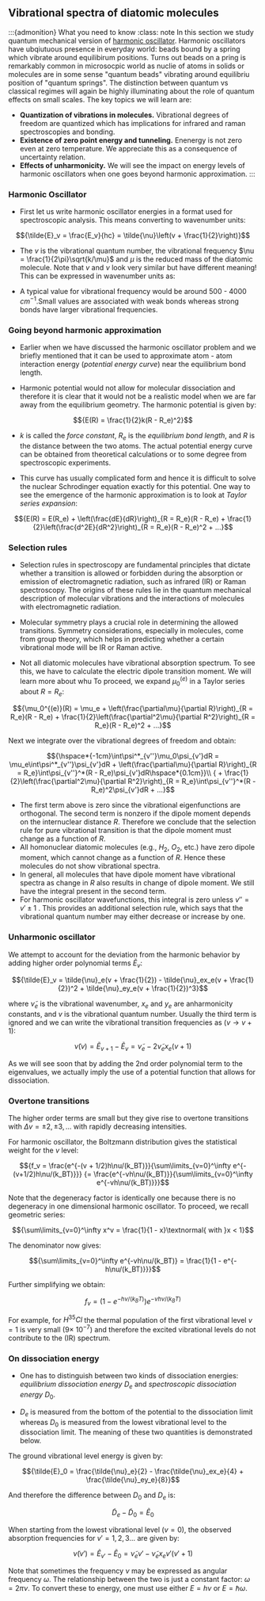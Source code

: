 ## Vibrational spectra of diatomic molecules 

:::{admonition} What you need to know
:class: note
In this section we study quantum mechanical version of [harmonic oscillator](https://en.wikipedia.org/wiki/Harmonic_oscillator). Harmonic oscillators have ubqiutuous presence in everyday world: beads bound by a spring which vibrate around equilibirum positions. Turns out beads on a pring is remarkably common in microsocpic world as nuclie of atoms in solids or molecules are in some sense "quantum beads" vibrating around equilibriu position of "quantum springs". The distinction between quantum vs classical regimes will again be highly illuminating about the role of quantum effects on small scales. The key topics we will learn are:

- **Quantization of vibrations in molecules.** Vibrational degrees of freedom are quantized which has implications for infrared and raman spectroscopies and bonding. 
- **Existence of zero point energy and tunneling.** Enenergy is not zero even at zero temperature. We appreciate this as a consequence of uncertainty relation.  
- **Effects of unharmonicity.** We will see the impact on energy levels of harmonic oscillators when one goes beyond harmonic approximation. 
:::


### Harmonic Oscillator

- First let us write harmonic oscillator energies in a format used for spectroscopic analysis. This means converting to wavenumber units:

$${\tilde{E}_v = \frac{E_v}{hc} = \tilde{\nu}\left(v + \frac{1}{2}\right)}$$

- The $v$ is the vibrational quantum number, the vibrational frequency $\nu = \frac{1}{2\pi}\sqrt{k/\mu}$ and $\mu$ is the reduced mass of the diatomic molecule. Note that $v$ and $\nu$ look very similar but have different meaning! This can be expressed in wavenumber units as:

- A typical value for vibrational frequency would be around 500 - 4000 $cm^{-1}$.Small values are associated with weak bonds whereas strong bonds have larger vibrational frequencies.


### Going beyond harmonic approximation

- Earlier when we have discussed the harmonic oscillator problem and we briefly mentioned that it can be used to approximate atom - atom interaction energy (*potential energy curve*) near the equilibrium bond length. 

- Harmonic potential would not allow for molecular dissociation and therefore it is clear that it would not be a realistic model when we are far away from the equilibrium geometry. The harmonic potential is given by:

$${E(R) = \frac{1}{2}k(R - R_e)^2}$$

-  $k$ is called the *force constant*, $R_e$ is the *equilibrium bond length*, and $R$ is the distance between the two atoms. The actual potential energy curve can be obtained from theoretical calculations or to some degree from spectroscopic experiments. 

- This curve has usually complicated form and hence it is difficult to solve the nuclear Schrodinger equation exactly for this potential. One way to see the emergence of the harmonic approximation is to look at *Taylor series expansion*:

$${E(R) = E(R_e) + \left(\frac{dE}{dR}\right)_{R = R_e}(R - R_e) + \frac{1}{2}\left(\frac{d^2E}{dR^2}\right)_{R = R_e}(R - R_e)^2 + ...}$$


### Selection rules

- Selection rules in spectroscopy are fundamental principles that dictate whether a transition is allowed or forbidden during the absorption or emission of electromagnetic radiation, such as infrared (IR) or Raman spectroscopy. The origins of these rules lie in the quantum mechanical description of molecular vibrations and the interactions of molecules with electromagnetic radiation.

- Molecular symmetry plays a crucial role in determining the allowed transitions.
Symmetry considerations, especially in molecules, come from group theory, which helps in predicting whether a certain vibrational mode will be IR or Raman active.

- Not all diatomic molecules have vibrational absorption spectrum. To see this, we have to calculate the electric dipole transition moment. We will learn more about whu To proceed, we expand $\mu_0^{(e)}$ in a Taylor series about $R = R_e$:

$${\mu_0^{(e)}(R) = \mu_e + \left(\frac{\partial\mu}{\partial R}\right)_{R = R_e}(R - R_e) + \frac{1}{2}\left(\frac{\partial^2\mu}{\partial R^2}\right)_{R = R_e}(R - R_e)^2 + ...}$$

Next we integrate over the vibrational degrees of freedom and obtain:

$${\hspace*{-1cm}\int\psi^*_{v''}\mu_0\psi_{v'}dR = \mu_e\int\psi^*_{v''}\psi_{v'}dR + \left(\frac{\partial\mu}{\partial R}\right)_{R = R_e}\int\psi_{v''}^*(R - R_e)\psi_{v'}dR\hspace*{0.1cm}}\\
{ + \frac{1}{2}\left(\frac{\partial^2\mu}{\partial R^2}\right)_{R = R_e}\int\psi_{v''}^*(R - R_e)^2\psi_{v'}dR + ...}$$

- The first term above is zero since the vibrational eigenfunctions are orthogonal. The second term is nonzero if the dipole moment depends on the internuclear distance $R$. Therefore we conclude that the selection rule for pure vibrational transition is that the dipole moment must change as a function of $R$. 
- All homonuclear diatomic molecules (e.g., $H_2$, $O_2$, etc.) have zero dipole moment, which cannot change as a function of $R$. Hence these molecules do not show vibrational spectra. 
- In general, all molecules that have dipole moment have vibrational spectra as change in $R$ also results in change of dipole moment. We still have the integral present in the second term. 
- For harmonic oscillator wavefunctions, this integral is zero unless $v'' = v'\pm 1$ . This provides an additional selection rule, which says that the vibrational quantum number may either decrease or increase by one.

### Unharmonic oscillator

We attempt to account for the deviation from the harmonic behavior by adding higher order polynomial terms $\tilde{E}_v$:

$${\tilde{E}_v = \tilde{\nu}_e(v + \frac{1}{2}) - \tilde{\nu}_ex_e(v + \frac{1}{2})^2 + \tilde{\nu}_ey_e(v + \frac{1}{2})^3}$$

where $\tilde{\nu}_e$ is the vibrational wavenumber, $x_e$ and $y_e$ are anharmonicity constants, and $v$ is the vibrational quantum number. Usually the third term is ignored and we can write the vibrational transition frequencies as ($v\rightarrow v+1$):

$${\tilde{\nu}(v) = \tilde{E}_{v+1} - \tilde{E}_v = \tilde{\nu}_e - 2\tilde{\nu}_ex_e(v+1)}$$

As we will see soon that by adding the 2nd order polynomial term to the eigenvalues, we actually imply the use of a potential function that allows for dissociation. 

### Overtone transitions

The higher order terms are small but they give rise to overtone transitions with $\Delta v = \pm 2, \pm 3, ...$ with rapidly decreasing intensities.


For harmonic oscillator, the Boltzmann distribution  gives the statistical weight for the $v$ level:

$${f_v = \frac{e^{-(v + 1/2)h\nu/(k_BT)}}{\sum\limits_{v=0}^\infty e^{-(v+1/2)h\nu/(k_BT)}}}
{= \frac{e^{-vh\nu/(k_BT)}}{\sum\limits_{v=0}^\infty e^{-vh\nu/(k_BT)}}}$$

Note that the degeneracy factor is identically one because there is no degeneracy in one dimensional harmonic oscillator. To proceed, we recall geometric series:

$${\sum\limits_{v=0}^\infty x^v = \frac{1}{1 - x}\textnormal{ with }x < 1}$$

The denominator now gives:

$${\sum\limits_{v=0}^\infty e^{-vh\nu/(k_BT)} = \frac{1}{1 - e^{-h\nu/(k_BT)}}}$$

Further simplifying we obtain:

$${f_v = \left(1 - e^{-h\nu/(k_BT)}\right)e^{-vh\nu/(k_BT)}}$$

For example, for $H^{35}Cl$ the thermal population of the first vibrational level $v = 1$ is very small ($9\times$ $10^{-7}$) and therefore the excited vibrational levels do not contribute to the (IR) spectrum.

### On dissociation energy

- One has to distinguish between two kinds of dissociation energies: *equilibrium dissociation energy* $D_e$ and *spectroscopic dissociation energy* $D_0$. 

- $D_e$ is measured from the bottom of the potential to the dissociation limit whereas $D_0$ is measured from the lowest vibrational level to the dissociation limit. The meaning of these two quantities is demonstrated below.

The ground vibrational level energy is given by:

$${\tilde{E}_0 = \frac{\tilde{\nu}_e}{2} - \frac{\tilde{\nu}_ex_e}{4} + \frac{\tilde{\nu}_ey_e}{8}}$$

And therefore the difference between $D_0$ and $D_e$ is:

$${\tilde{D}_e - \tilde{D}_0 = \tilde{E}_0}$$


When starting from the lowest vibrational level ($v = 0$), the observed absorption frequencies for $v' = 1,2,3...$ are given by:

$${\tilde{\nu}(v') = \tilde{E}_{v'} - \tilde{E}_0 = \tilde{\nu}_ev' - \tilde{\nu}_ex_ev'(v'+1)}$$

Note that sometimes the frequency $\nu$ may be expressed as angular frequency $\omega$. The relationship between the two is just a constant factor:
$\omega = 2\pi\nu$. To convert these to energy, one must use either $E = h\nu$ or $E = \hbar\omega$.


